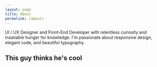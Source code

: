 ```yaml
---
layout: page
title: About
permalink: /about/
---
```


UI / UX Designer and Front-End Developer with relentless curiosity and insatiable hunger for knowledge. I'm passionate about responsive design, elegant code, and beautiful typography.  


<section>
  <div class="raw">
    <h1 class="jt">This guy thinks he's cool</h1>
  </div>  
</section>
